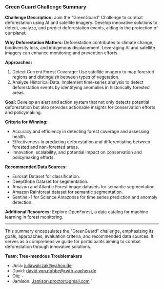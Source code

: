 ### Green Guard Challenge Summary

**Challenge Description:**
Join the "GreenGuard" Challenge to combat deforestation using AI and satellite imagery. Develop innovative solutions to detect, analyze, and predict deforestation events, aiding in the protection of our planet.

**Why Deforestation Matters:**
Deforestation contributes to climate change, biodiversity loss, and indigenous displacement. Leveraging AI and satellite imagery can enhance monitoring and prevention efforts.

**Approaches:**
1. Detect Current Forest Coverage: Use satellite imagery to map forested regions and distinguish between types of vegetation.
2. Analyze Historical Data: Implement time-series analysis to detect deforestation events by identifying anomalies in historically forested areas.

**Goal:**
Develop an alert and action system that not only detects potential deforestation but also provides actionable insights for conservation efforts and policymaking.

**Criteria for Winning:**
- Accuracy and efficiency in detecting forest coverage and assessing health.
- Effectiveness in predicting deforestation and differentiating between forested and non-forested areas.
- Innovation, scalability, and potential impact on conservation and policymaking efforts.

**Recommended Data Sources:**
- Eurosat Dataset for classification.
- DeepGlobe Dataset for segmentation.
- Amazon and Atlantic Forest image datasets for semantic segmentation.
- Amazon Rainforest dataset for semantic segmentation.
- Sentinel-1 for Science Amazonas for time series prediction and anomaly detection.

**Additional Resources:**
Explore OpenForest, a data catalog for machine learning in forest monitoring.

---

This summary encapsulates the "GreenGuard" challenge, emphasizing its goals, approaches, evaluation criteria, and recommended data sources. It serves as a comprehensive guide for participants aiming to combat deforestation through innovative solutions.

**Team: Tree-mendous Troublemakers**
- Julia: juliawalczak@yahoo.de
- David: david.von.nobbe@rwth-aachen.de
- Ole: -
- Jamison: Jamison.proctor@gmail.com
`
